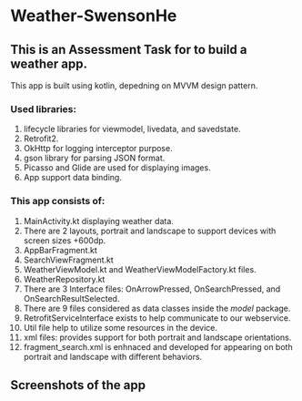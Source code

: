 # Weather-SwensonHe

## This is an Assessment Task for to build a weather app. 
This app is built using kotlin, depedning on MVVM design pattern.
### Used libraries:
1. lifecycle libraries for viewmodel, livedata, and savedstate.
2. Retrofit2.
3. OkHttp for logging interceptor purpose.
4. gson library for parsing JSON format.
5. Picasso and Glide are used for displaying images.
6. App support data binding.
### This app consists of:
1. MainActivity.kt displaying weather data.
2. There are 2 layouts, portrait and landscape to support devices with screen sizes +600dp. 
3. AppBarFragment.kt
4. SearchViewFragment.kt
5. WeatherViewModel.kt and WeatherViewModelFactory.kt files.
6. WeatherRepository.kt
7. There are 3 Interface files: OnArrowPressed, OnSearchPressed, and OnSearchResultSelected.
8. There are 9 files considered as data classes inside the *model* package.
9. RetrofitServiceInterface exists to help communicate to our webservice.
10. Util file help to utilize some resources in the device.
11. xml files: provides support for both portrait and landscape orientations.
12. fragment_search.xml is enhnaced and developed for appearing on both portrait and landscape with different behaviors.

## Screenshots of the app

